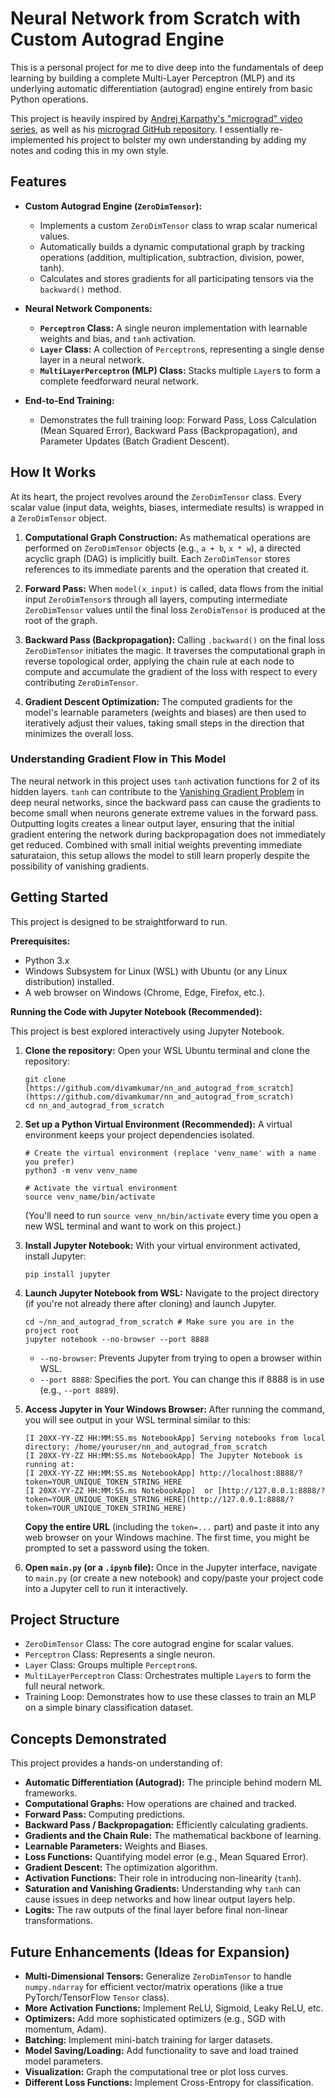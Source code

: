 # Neural Network from Scratch with Custom Autograd Engine

This is a personal project for me to dive deep into the fundamentals of deep learning by building a complete Multi-Layer Perceptron (MLP) and its underlying automatic differentiation (autograd) engine entirely from basic Python operations.

This project is heavily inspired by [Andrej Karpathy's "micrograd" video series](https://www.youtube.com/watch?v=VMj-3S1tku0), as well as his [micrograd GitHub repository](https://github.com/karpathy/micrograd/tree/master). I essentially re-implemented his project to bolster my own understanding by adding my notes and coding this in my own style.

## Features

* **Custom Autograd Engine (`ZeroDimTensor`):**
    * Implements a custom `ZeroDimTensor` class to wrap scalar numerical values.
    * Automatically builds a dynamic computational graph by tracking operations (addition, multiplication, subtraction, division, power, tanh).
    * Calculates and stores gradients for all participating tensors via the `backward()` method.

* **Neural Network Components:**
    * **`Perceptron` Class:** A single neuron implementation with learnable weights and bias, and `tanh` activation.
    * **`Layer` Class:** A collection of `Perceptron`s, representing a single dense layer in a neural network.
    * **`MultiLayerPerceptron` (MLP) Class:** Stacks multiple `Layer`s to form a complete feedforward neural network.

* **End-to-End Training:**
    * Demonstrates the full training loop: Forward Pass, Loss Calculation (Mean Squared Error), Backward Pass (Backpropagation), and Parameter Updates (Batch Gradient Descent).

## How It Works

At its heart, the project revolves around the `ZeroDimTensor` class. Every scalar value (input data, weights, biases, intermediate results) is wrapped in a `ZeroDimTensor` object.

1.  **Computational Graph Construction:** As mathematical operations are performed on `ZeroDimTensor` objects (e.g., `a + b`, `x * w`), a directed acyclic graph (DAG) is implicitly built. Each `ZeroDimTensor` stores references to its immediate parents and the operation that created it.

2.  **Forward Pass:** When `model(x_input)` is called, data flows from the initial input `ZeroDimTensor`s through all layers, computing intermediate `ZeroDimTensor` values until the final loss `ZeroDimTensor` is produced at the root of the graph.

3.  **Backward Pass (Backpropagation):** Calling `.backward()` on the final loss `ZeroDimTensor` initiates the magic. It traverses the computational graph in reverse topological order, applying the chain rule at each node to compute and accumulate the gradient of the loss with respect to every contributing `ZeroDimTensor`.

4.  **Gradient Descent Optimization:** The computed gradients for the model's learnable parameters (weights and biases) are then used to iteratively adjust their values, taking small steps in the direction that minimizes the overall loss.

### Understanding Gradient Flow in This Model
The neural network in this project uses `tanh` activation functions for 2 of its hidden layers. `tanh` can contribute to the [Vanishing Gradient Problem](https://en.wikipedia.org/wiki/Vanishing_gradient_problem) in deep neural networks, since the backward pass can cause the gradients to become small when neurons generate extreme values in the forward pass. Outputting logits creates a linear output layer, ensuring that the initial gradient entering the network during backpropagation does not immediately get reduced. Combined with small initial weights preventing immediate saturataion, this setup allows the model to still learn properly despite the possibility of vanishing gradients.

## Getting Started

This project is designed to be straightforward to run.

**Prerequisites:**

* Python 3.x
* Windows Subsystem for Linux (WSL) with Ubuntu (or any Linux distribution) installed.
* A web browser on Windows (Chrome, Edge, Firefox, etc.).

**Running the Code with Jupyter Notebook (Recommended):**

This project is best explored interactively using Jupyter Notebook.

1.  **Clone the repository:**
    Open your WSL Ubuntu terminal and clone the repository:
    ```
    git clone [https://github.com/divamkumar/nn_and_autograd_from_scratch](https://github.com/divamkumar/nn_and_autograd_from_scratch)
    cd nn_and_autograd_from_scratch
    ```

2.  **Set up a Python Virtual Environment (Recommended):**
    A virtual environment keeps your project dependencies isolated.
    ```
    # Create the virtual environment (replace 'venv_name' with a name you prefer)
    python3 -m venv venv_name
    
    # Activate the virtual environment
    source venv_name/bin/activate
    ```
    (You'll need to run `source venv_nn/bin/activate` every time you open a new WSL terminal and want to work on this project.)

3.  **Install Jupyter Notebook:**
    With your virtual environment activated, install Jupyter:
    ```
    pip install jupyter
    ```

4.  **Launch Jupyter Notebook from WSL:**
    Navigate to the project directory (if you're not already there after cloning) and launch Jupyter.
    ```
    cd ~/nn_and_autograd_from_scratch # Make sure you are in the project root
    jupyter notebook --no-browser --port 8888
    ```
    * `--no-browser`: Prevents Jupyter from trying to open a browser within WSL.
    * `--port 8888`: Specifies the port. You can change this if 8888 is in use (e.g., `--port 8889`).

5.  **Access Jupyter in Your Windows Browser:**
    After running the command, you will see output in your WSL terminal similar to this:
    ```
    [I 20XX-YY-ZZ HH:MM:SS.ms NotebookApp] Serving notebooks from local directory: /home/youruser/nn_and_autograd_from_scratch
    [I 20XX-YY-ZZ HH:MM:SS.ms NotebookApp] The Jupyter Notebook is running at:
    [I 20XX-YY-ZZ HH:MM:SS.ms NotebookApp] http://localhost:8888/?token=YOUR_UNIQUE_TOKEN_STRING_HERE
    [I 20XX-YY-ZZ HH:MM:SS.ms NotebookApp]  or [http://127.0.0.1:8888/?token=YOUR_UNIQUE_TOKEN_STRING_HERE](http://127.0.0.1:8888/?token=YOUR_UNIQUE_TOKEN_STRING_HERE)
    ```
    **Copy the entire URL** (including the `token=...` part) and paste it into any web browser on your Windows machine.
    The first time, you might be prompted to set a password using the token.

6.  **Open `main.py` (or a `.ipynb` file):**
    Once in the Jupyter interface, navigate to `main.py` (or create a new notebook) and copy/paste your project code into a Jupyter cell to run it interactively.

## Project Structure

* `ZeroDimTensor` Class: The core autograd engine for scalar values.
* `Perceptron` Class: Represents a single neuron.
* `Layer` Class: Groups multiple `Perceptron`s.
* `MultiLayerPerceptron` Class: Orchestrates multiple `Layer`s to form the full neural network.
* Training Loop: Demonstrates how to use these classes to train an MLP on a simple binary classification dataset.

## Concepts Demonstrated

This project provides a hands-on understanding of:

* **Automatic Differentiation (Autograd):** The principle behind modern ML frameworks.
* **Computational Graphs:** How operations are chained and tracked.
* **Forward Pass:** Computing predictions.
* **Backward Pass / Backpropagation:** Efficiently calculating gradients.
* **Gradients and the Chain Rule:** The mathematical backbone of learning.
* **Learnable Parameters:** Weights and Biases.
* **Loss Functions:** Quantifying model error (e.g., Mean Squared Error).
* **Gradient Descent:** The optimization algorithm.
* **Activation Functions:** Their role in introducing non-linearity (`tanh`).
* **Saturation and Vanishing Gradients:** Understanding why `tanh` can cause issues in deep networks and how linear output layers help.
* **Logits:** The raw outputs of the final layer before final non-linear transformations.

## Future Enhancements (Ideas for Expansion)

* **Multi-Dimensional Tensors:** Generalize `ZeroDimTensor` to handle `numpy.ndarray` for efficient vector/matrix operations (like a true PyTorch/TensorFlow `Tensor` class).
* **More Activation Functions:** Implement ReLU, Sigmoid, Leaky ReLU, etc.
* **Optimizers:** Add more sophisticated optimizers (e.g., SGD with momentum, Adam).
* **Batching:** Implement mini-batch training for larger datasets.
* **Model Saving/Loading:** Add functionality to save and load trained model parameters.
* **Visualization:** Graph the computational tree or plot loss curves.
* **Different Loss Functions:** Implement Cross-Entropy for classification.
